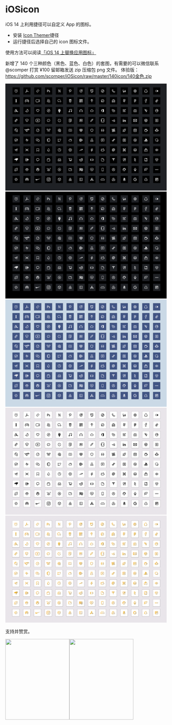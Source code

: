# iOSicon

iOS 14 上利用捷径可以自定义 App 的图标。
- 安装 [Icon Themer](https://routinehub.co/shortcut/6565/)捷径
- 运行捷径后选择自己的 icon 图标文件。

使用方法可以阅读[「iOS 14 上替换应用图标」](https://scomper.me/ios/2020-10-17)

新增了 140 个三种颜色（黑色、蓝色、白色）的套图，有需要的可以微信联系 @scomper 打赏 ¥100 留邮箱发送 zip 压缩包 png 文件。
体验版：https://github.com/scomper/iOSicon/raw/master/140icon/140金色.zip

![](https://github.com/scomper/iOSicon/blob/master/140icon/iOSicon-black.png?raw=true)
![](https://github.com/scomper/iOSicon/blob/master/140icon/iOSicon-gray.png?raw=true)
![](https://github.com/scomper/iOSicon/blob/master/140icon/iOSicon-blue.png?raw=true)
![](https://github.com/scomper/iOSicon/blob/master/140icon/iOSicon-white.png?raw=true)
![](https://github.com/scomper/iOSicon/blob/master/140icon/iOSicon-white-gold.png?raw=true)

支持并赞赏。 

<img width=200 height=252 src="https://scomper.me/_image/QRPayment-weixin.png" /><img width=200 height=252 src="https://scomper.me/_image/QRPayment-Alipay.png" />
